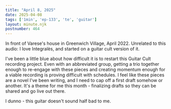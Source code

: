 ```yaml
---
title: "April 8, 2025"
date: 2025-04-08
tags: ['1min', 'ep-133', 'te', 'guitar']
layout: minute.njk
postnumber: 464
---
```

In front of Varese's house in Greenwich Village, April 2022.  Unrelated to this audio: I love Integralès, and started on a guitar cult version of it. 

I've been a little blue about how difficult it is to restart this Guitar Cult recording project. Even with an abbreviated group, getting a trio together enough to re-engage with these pieces and creating momentum enough for a viable recording is proving difficult with schedules. I feel like these pieces are a novel I've been writing, and I need to cap off a first draft somehow or another. It's a theme for me this month - finalizing drafts so they can be shared and go live out there. 

I dunno - this guitar doesn't sound half bad to me. 